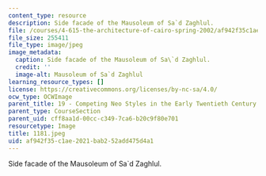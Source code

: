 ```yaml
---
content_type: resource
description: Side facade of the Mausoleum of Sa`d Zaghlul.
file: /courses/4-615-the-architecture-of-cairo-spring-2002/af942f35c1ae2021bab252add475d4a1_1181.jpeg
file_size: 255411
file_type: image/jpeg
image_metadata:
  caption: Side facade of the Mausoleum of Sa\`d Zaghlul.
  credit: ''
  image-alt: Mausoleum of Sa`d Zaghlul
learning_resource_types: []
license: https://creativecommons.org/licenses/by-nc-sa/4.0/
ocw_type: OCWImage
parent_title: 19 - Competing Neo Styles in the Early Twentieth Century
parent_type: CourseSection
parent_uid: cff8aa1d-00cc-c349-7ca6-b20c9f80e701
resourcetype: Image
title: 1181.jpeg
uid: af942f35-c1ae-2021-bab2-52add475d4a1
---
```

Side facade of the Mausoleum of Sa`d Zaghlul.
